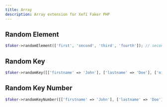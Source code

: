 ```yaml
---
title: Array
description: Array extension for Xefi Faker PHP
---
```


## Random Element

```php
$faker->randomElement(['first', 'second', 'third', 'fourth']); // second
```

## Random Key

```php
$faker->randomKey([['firstname' => 'John'], ['lastname' => 'Doe'], ['nickname' => 'Johnny'], ['login' => 'j.doe']]); // nickname
```

## Random Key Number

```php
$faker->randomKeyNumber([['firstname' => 'John'], ['lastname' => 'Doe'], ['nickname' => 'Johnny'], ['login' => 'j.doe']]); // 2
```
